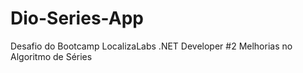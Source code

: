 # Dio-Series-App
Desafio do Bootcamp LocalizaLabs .NET Developer #2
Melhorias no Algoritmo de Séries
